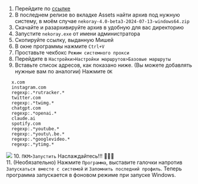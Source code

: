 1. Перейдите по [ссылке](https://github.com/Matsuridayo/nekoray/releases "ссылке")
2. В последнем релизе во вкладке Assets найти архив под нужную систему, в моём случае `nekoray-4.0-beta3-2024-07-13-windows64.zip `
3. Скачайте и разархивируйте архив в удобную для вас директорию
4. Запустите `nekoray.exe` от имени администратора
5. Скопируйте ссылку, выданную Мишей
6. В окне программы нажмите `Ctrl+V`
7. Проставьте чекбокс `Режим системного прокси`
8. Перейдите в `Настройки>Настройки маршрутов>Базовые маршруты`
9. Вставьте список адресов, как показано ниже. (Вы можете добавлять нужные вам по аналогии) Нажмите `OK` 

```
  x.com
  instagram.com
  regexp:.*rutracker.*
  twitter.com
  regexp:.*twimg.*
  chatgpt.com
  regexp:.*openai.*
  claude.ai
  spotify.com
  regexp:.*youtube.*
  regexp:.*youtu\.be.*
  regexp:.*googlevideo.*
  regexp:.*ytimg.*
```
![](https://ibb.co/51D0f1X)
10. `ПКМ>Запустить` Наслаждайтесь!!! :tada::tada::tada:  
11. (Необязательно) Нажмите `Программа`, выставите галочки напротив `Запускаться вместе с системой` и `Запомнить последний профиль`. Теперь программа запускается в фоновом режиме при запуске Windows.
